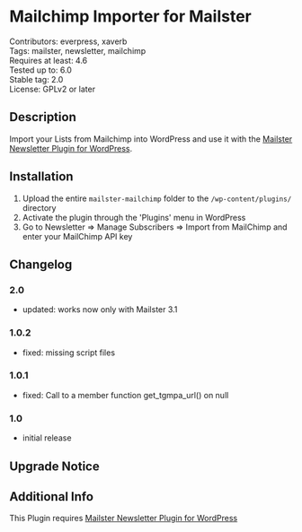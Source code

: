 # Mailchimp Importer for Mailster

Contributors: everpress, xaverb  
Tags: mailster, newsletter, mailchimp  
Requires at least: 4.6  
Tested up to: 6.0  
Stable tag: 2.0  
License: GPLv2 or later

## Description

Import your Lists from Mailchimp into WordPress and use it with the [Mailster Newsletter Plugin for WordPress](https://mailster.co/?utm_campaign=wporg&utm_source=wordpress.org&utm_medium=readme&utm_term=Mailchimp).

## Installation

1. Upload the entire `mailster-mailchimp` folder to the `/wp-content/plugins/` directory
2. Activate the plugin through the 'Plugins' menu in WordPress
3. Go to Newsletter => Manage Subscribers => Import from MailChimp and enter your MailChimp API key

## Changelog

### 2.0

-   updated: works now only with Mailster 3.1

### 1.0.2

-   fixed: missing script files

### 1.0.1

-   fixed: Call to a member function get_tgmpa_url() on null

### 1.0

-   initial release

## Upgrade Notice

## Additional Info

This Plugin requires [Mailster Newsletter Plugin for WordPress](https://mailster.co/?utm_campaign=wporg&utm_source=wordpress.org&utm_medium=readme&utm_term=Mailchimp)
